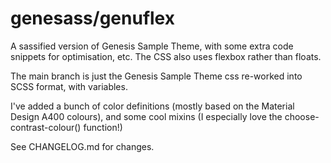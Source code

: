 # genesass/genuflex
A sassified version of Genesis Sample Theme, with some extra code snippets for optimisation, etc. The CSS also uses flexbox rather than floats.

The main branch is just the Genesis Sample Theme css re-worked into SCSS format, with variables.

I've added a bunch of color definitions (mostly based on the Material Design A400 colours), and some cool mixins (I especially love the choose-contrast-colour() function!)

See CHANGELOG.md for changes.
